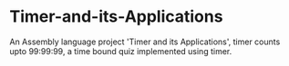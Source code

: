 # Timer-and-its-Applications
An Assembly language project 'Timer and its Applications', timer counts upto 99:99:99, a time bound quiz implemented using timer.
